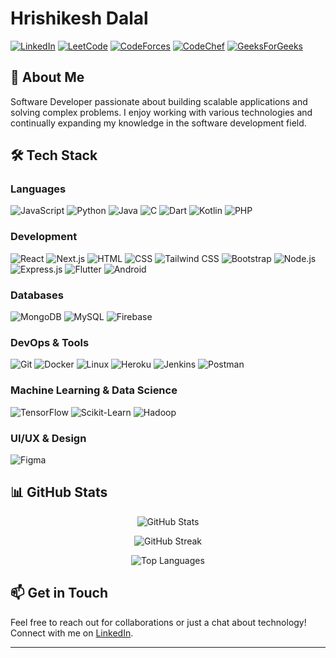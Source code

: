 # Hrishikesh Dalal

[![LinkedIn](https://img.shields.io/badge/LinkedIn-0077B5?style=for-the-badge&logo=linkedin&logoColor=white)](https://www.linkedin.com/in/hrishikesh-dalal-014b80271/)
[![LeetCode](https://img.shields.io/badge/LeetCode-FFA116?style=for-the-badge&logo=LeetCode&logoColor=black)](https://www.leetcode.com/hrishikesh_dalal)
[![CodeForces](https://img.shields.io/badge/Codeforces-445f9d?style=for-the-badge&logo=Codeforces&logoColor=white)](https://codeforces.com/profile/1010hrishikesh)
[![CodeChef](https://img.shields.io/badge/Codechef-5B4638?style=for-the-badge&logo=CodeChef&logoColor=white)](https://www.codechef.com/users/skulk_plume_56)
[![GeeksForGeeks](https://img.shields.io/badge/GeeksforGeeks-298D46?style=for-the-badge&logo=geeksforgeeks&logoColor=white)](https://auth.geeksforgeeks.org/user/1010hrisi767/profile)

## 💼 About Me
Software Developer passionate about building scalable applications and solving complex problems. I enjoy working with various technologies and continually expanding my knowledge in the software development field.

## 🛠️ Tech Stack

### Languages
  ![JavaScript](https://skillicons.dev/icons?i=js&theme=light)
  ![Python](https://skillicons.dev/icons?i=python&theme=light)
  ![Java](https://skillicons.dev/icons?i=java&theme=light)
  ![C](https://skillicons.dev/icons?i=c&theme=light)
  ![Dart](https://skillicons.dev/icons?i=dart&theme=light)
  ![Kotlin](https://skillicons.dev/icons?i=kotlin&theme=light)
  ![PHP](https://skillicons.dev/icons?i=php&theme=light)

### Development
  ![React](https://skillicons.dev/icons?i=react&theme=light)
  ![Next.js](https://skillicons.dev/icons?i=nextjs&theme=light)
  ![HTML](https://skillicons.dev/icons?i=html&theme=light)
  ![CSS](https://skillicons.dev/icons?i=css&theme=light)
  ![Tailwind CSS](https://skillicons.dev/icons?i=tailwind&theme=light)
  ![Bootstrap](https://skillicons.dev/icons?i=bootstrap&theme=light)
  ![Node.js](https://skillicons.dev/icons?i=nodejs&theme=light)
  ![Express.js](https://skillicons.dev/icons?i=express&theme=light)
  ![Flutter](https://skillicons.dev/icons?i=flutter&theme=light)
  ![Android](https://skillicons.dev/icons?i=android&theme=light)

### Databases
  ![MongoDB](https://skillicons.dev/icons?i=mongodb&theme=light)
  ![MySQL](https://skillicons.dev/icons?i=mysql&theme=light)
  ![Firebase](https://skillicons.dev/icons?i=firebase&theme=light)

### DevOps & Tools
  ![Git](https://skillicons.dev/icons?i=git&theme=light)
  ![Docker](https://skillicons.dev/icons?i=docker&theme=light)
  ![Linux](https://skillicons.dev/icons?i=linux&theme=light)
  ![Heroku](https://skillicons.dev/icons?i=heroku&theme=light)
  ![Jenkins](https://skillicons.dev/icons?i=jenkins&theme=light)
  ![Postman](https://skillicons.dev/icons?i=postman&theme=light)

### Machine Learning & Data Science
  ![TensorFlow](https://skillicons.dev/icons?i=tensorflow&theme=light)
  ![Scikit-Learn](https://skillicons.dev/icons?i=scikit-learn&theme=light)
  ![Hadoop](https://skillicons.dev/icons?i=hadoop&theme=light)

### UI/UX & Design
  ![Figma](https://skillicons.dev/icons?i=figma&theme=light)

## 📊 GitHub Stats

<p align="center">
  <img src="https://github-readme-stats.vercel.app/api?username=hrishikesh-dalal&show_icons=true&theme=tokyonight" alt="GitHub Stats" />
</p>
<p align="center">
  <img src="https://github-readme-streak-stats.herokuapp.com/?user=hrishikesh-dalal&theme=tokyonight" alt="GitHub Streak" />
</p>
<p align="center">
  <img src="https://github-readme-stats.vercel.app/api/top-langs/?username=hrishikesh-dalal&layout=compact&theme=tokyonight" alt="Top Languages" />
</p>

## 📫 Get in Touch
Feel free to reach out for collaborations or just a chat about technology! Connect with me on [LinkedIn](https://www.linkedin.com/in/hrishikesh-dalal-014b80271/).

---
<!--
<p align="center">
  <img src="https://komarev.com/ghpvc/?username=hrishikesh-dalal&label=Profile%20views&color=0e75b6&style=flat" alt="Profile Views" />
</p>
-->
